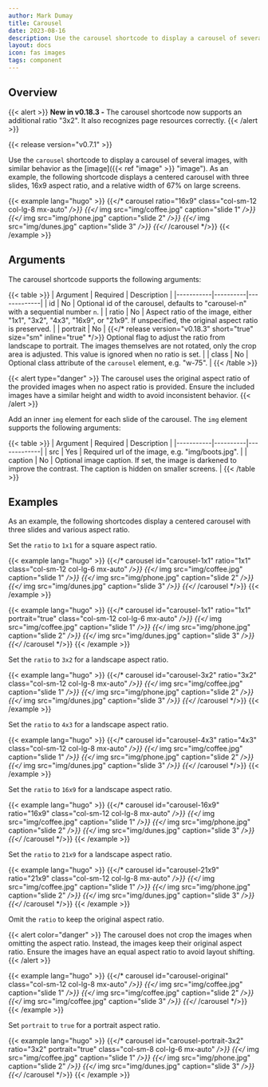 ```yaml
---
author: Mark Dumay
title: Carousel
date: 2023-08-16
description: Use the carousel shortcode to display a carousel of several images.
layout: docs
icon: fas images
tags: component
---
```


## Overview

{{< alert >}}
<strong>New in v0.18.3 -</strong> The carousel shortcode now supports an additional ratio "3x2". It also recognizes page resources correctly.
{{< /alert >}}

{{< release version="v0.7.1" >}}

Use the `carousel` shortcode to display a carousel of several images, with similar behavior as the [image]({{< ref "image" >}} "image"). As an example, the following shortcode displays a centered carousel with three slides, 16x9 aspect ratio, and a relative width of 67% on large screens.

<!-- markdownlint-disable MD037 -->
{{< example lang="hugo" >}}
{{</* carousel ratio="16x9" class="col-sm-12 col-lg-8 mx-auto" */>}}
  {{</* img src="img/coffee.jpg" caption="slide 1" */>}}
  {{</* img src="img/phone.jpg" caption="slide 2" */>}}
  {{</* img src="img/dunes.jpg" caption="slide 3" */>}}
{{</* /carousel */>}}
{{< /example >}}
<!-- markdownlint-enable MD037 -->

## Arguments

The carousel shortcode supports the following arguments:

<!-- markdownlint-disable MD037 -->
{{< table >}}
| Argument  | Required | Description |
|-----------|----------|-------------|
| id        | No  | Optional id of the carousel, defaults to "carousel-n" with a sequential number `n`. |
| ratio     | No  | Aspect ratio of the image, either "1x1", "3x2", "4x3", "16x9", or "21x9". If unspecified, the original aspect ratio is preserved. |
| portrait  | No  | {{</* release version="v0.18.3" short="true" size="sm" inline="true" */>}} Optional flag to adjust the ratio from landscape to portrait. The images themselves are not rotated, only the crop area is adjusted. This value is ignored when no ratio is set. |
| class     | No  | Optional class attribute of the `carousel` element, e.g. "w-75". |
{{< /table >}}
<!-- markdownlint-enable MD037 -->

{{< alert type="danger" >}}
The carousel uses the original aspect ratio of the provided images when no aspect ratio is provided. Ensure the included images have a similar height and width to avoid inconsistent behavior.
{{< /alert >}}

Add an inner `img` element for each slide of the carousel. The `img` element supports the following arguments:

{{< table >}}
| Argument  | Required | Description |
|-----------|----------|-------------|
| src       | Yes | Required url of the image, e.g. "img/boots.jpg". |
| caption   | No  | Optional image caption. If set, the image is darkened to improve the contrast. The caption is hidden on smaller screens. |
{{< /table >}}

## Examples

As an example, the following shortcodes display a centered carousel with three slides and various aspect ratio.

Set the `ratio` to `1x1` for a square aspect ratio.

<!-- markdownlint-disable MD037 -->
{{< example lang="hugo" >}}
{{</* carousel id="carousel-1x1" ratio="1x1" class="col-sm-12 col-lg-6 mx-auto" */>}}
  {{</* img src="img/coffee.jpg" caption="slide 1" */>}}
  {{</* img src="img/phone.jpg" caption="slide 2" */>}}
  {{</* img src="img/dunes.jpg" caption="slide 3" */>}}
{{</* /carousel */>}}
{{< /example >}}

{{< example lang="hugo" >}}
{{</* carousel id="carousel-1x1" ratio="1x1" portrait="true" class="col-sm-12 col-lg-6 mx-auto" */>}}
  {{</* img src="img/coffee.jpg" caption="slide 1" */>}}
  {{</* img src="img/phone.jpg" caption="slide 2" */>}}
  {{</* img src="img/dunes.jpg" caption="slide 3" */>}}
{{</* /carousel */>}}
{{< /example >}}
<!-- markdownlint-enable MD037 -->

Set the `ratio` to `3x2` for a landscape aspect ratio.

<!-- markdownlint-disable MD037 -->
{{< example lang="hugo" >}}
{{</* carousel id="carousel-3x2" ratio="3x2" class="col-sm-12 col-lg-8 mx-auto" */>}}
  {{</* img src="img/coffee.jpg" caption="slide 1" */>}}
  {{</* img src="img/phone.jpg" caption="slide 2" */>}}
  {{</* img src="img/dunes.jpg" caption="slide 3" */>}}
{{</* /carousel */>}}
{{< /example >}}
<!-- markdownlint-enable MD037 -->

Set the `ratio` to `4x3` for a landscape aspect ratio.

<!-- markdownlint-disable MD037 -->
{{< example lang="hugo" >}}
{{</* carousel id="carousel-4x3" ratio="4x3" class="col-sm-12 col-lg-8 mx-auto" */>}}
  {{</* img src="img/coffee.jpg" caption="slide 1" */>}}
  {{</* img src="img/phone.jpg" caption="slide 2" */>}}
  {{</* img src="img/dunes.jpg" caption="slide 3" */>}}
{{</* /carousel */>}}
{{< /example >}}
<!-- markdownlint-enable MD037 -->

Set the `ratio` to `16x9` for a landscape aspect ratio.

<!-- markdownlint-disable MD037 -->
{{< example lang="hugo" >}}
{{</* carousel id="carousel-16x9" ratio="16x9" class="col-sm-12 col-lg-8 mx-auto" */>}}
  {{</* img src="img/coffee.jpg" caption="slide 1" */>}}
  {{</* img src="img/phone.jpg" caption="slide 2" */>}}
  {{</* img src="img/dunes.jpg" caption="slide 3" */>}}
{{</* /carousel */>}}
{{< /example >}}
<!-- markdownlint-enable MD037 -->

Set the `ratio` to `21x9` for a landscape aspect ratio.

<!-- markdownlint-disable MD037 -->
{{< example lang="hugo" >}}
{{</* carousel id="carousel-21x9" ratio="21x9" class="col-sm-12 col-lg-8 mx-auto" */>}}
  {{</* img src="img/coffee.jpg" caption="slide 1" */>}}
  {{</* img src="img/phone.jpg" caption="slide 2" */>}}
  {{</* img src="img/dunes.jpg" caption="slide 3" */>}}
{{</* /carousel */>}}
{{< /example >}}
<!-- markdownlint-enable MD037 -->

Omit the `ratio` to keep the original aspect ratio.

{{< alert color="danger" >}}
    The carousel does not crop the images when omitting the aspect ratio. Instead, the images keep their original aspect ratio. Ensure the images have an equal aspect ratio to avoid layout shifting.
{{< /alert >}}

<!-- markdownlint-disable MD037 -->
{{< example lang="hugo" >}}
{{</* carousel id="carousel-original" class="col-sm-12 col-lg-8 mx-auto" */>}}
  {{</* img src="img/coffee.jpg" caption="slide 1" */>}}
  {{</* img src="img/coffee.jpg" caption="slide 2" */>}}
  {{</* img src="img/coffee.jpg" caption="slide 3" */>}}
{{</* /carousel */>}}
{{< /example >}}
<!-- markdownlint-enable MD037 -->

Set `portrait` to `true` for a portrait aspect ratio.

<!-- markdownlint-disable MD037 -->
{{< example lang="hugo" >}}
{{</* carousel id="carousel-portrait-3x2" ratio="3x2" portrait="true" class="col-sm-8 col-lg-6 mx-auto" */>}}
  {{</* img src="img/coffee.jpg" caption="slide 1" */>}}
  {{</* img src="img/phone.jpg" caption="slide 2" */>}}
  {{</* img src="img/dunes.jpg" caption="slide 3" */>}}
{{</* /carousel */>}}
{{< /example >}}
<!-- markdownlint-enable MD037 -->
